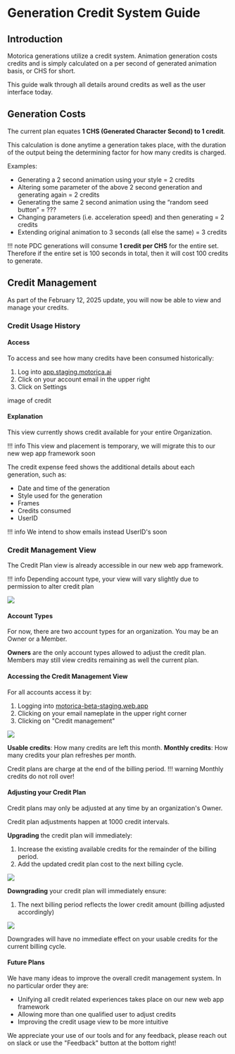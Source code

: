 # Generation Credit System Guide

## Introduction
Motorica generations utilize a credit system. Animation generation costs credits and is simply calculated on a per second of generated animation basis, or CHS for short.

This guide walk through all details around credits as well as the user interface today.

## Generation Costs
The current plan equates **1 CHS (Generated Character Second) to 1 credit**.

This calculation is done anytime a generation takes place, with the duration of the output being the determining factor for how many credits is charged.

Examples:

- Generating a 2 second animation using your style = 2 credits
- Altering some parameter of the above 2 second generation and generating again = 2 credits
- Generating the same 2 second animation using the “random seed button” = ???
- Changing parameters (i.e. acceleration speed) and then generating = 2 credits
- Extending original animation to 3 seconds (all else the same) = 3 credits    

!!! note
    PDC generations will consume **1 credit per CHS** for the entire set. Therefore if the entire set is 100 seconds in total, then it will cost 100 credits to generate.

## Credit Management
As part of the February 12, 2025 update, you will now be able to view and manage your credits.
### Credit Usage History
#### Access
To access and see how many credits have been consumed historically:

1. Log into [app.staging.motorica.ai](https://app.staging.motorica.ai/)
2. Click on your account email in the upper right
3. Click on Settings

image of credit

#### Explanation
This view currently shows credit available for your entire Organization.

!!! info
    This view and placement is temporary, we will migrate this to our new wep app framework soon

The credit expense feed shows the additional details about each generation, such as:

* Date and time of the generation
* Style used for the generation
* Frames
* Credits consumed
* UserID

!!! info
    We intend to show emails instead UserID's soon

### Credit Management View
The Credit Plan view is already accessible in our new web app framework.

!!! info
    Depending account type, your view will vary slightly due to permission to alter credit plan

![](../assets/images/cred_mgmt/creds_view.png)

#### Account Types
For now, there are two account types for an organization. You may be an Owner or a Member.

**Owners** are the only account types allowed to adjust the credit plan. Members may still view credits remaining as well the current plan.

#### Accessing the Credit Management View
For all accounts access it by:

1. Logging into [motorica-beta-staging.web.app](https://motorica-beta-staging.web.app/)
2. Clicking on your email nameplate in the upper right corner
3. Clicking on "Credit management"

![](../assets/images/cred_mgmt/enter_cred_mgmt.png)

**Usable credits**: How many credits are left this month.
**Monthly credits**: How many credits your plan refreshes per month.

Credit plans are charge at the end of the billing period.
!!! warning
    Monthly credits do not roll over!

#### Adjusting your Credit Plan
Credit plans may only be adjusted at any time by an organization's Owner.

Credit plan adjustments happen at 1000 credit intervals.

**Upgrading** the credit plan will immediately:

1. Increase the existing available credits for the remainder of the billing period.
2. Add the updated credit plan cost to the next billing cycle.

![](../assets/images/cred_mgmt/upgrade_creds.png)

**Downgrading** your credit plan will immediately ensure:

1. The next billing period reflects the lower credit amount (billing adjusted accordingly)

![](../assets/images/cred_mgmt/downgrade_creds.png)

Downgrades will have no immediate effect on your usable credits for the current billing cycle.

#### Future Plans
We have many ideas to improve the overall credit management system. In no particular order they are:

* Unifying all credit related experiences takes place on our new web app framework
* Allowing more than one qualified user to adjust credits
* Improving the credit usage view to be more intuitive

We appreciate your use of our tools and for any feedback, please reach out on slack or use the "Feedback" button at the bottom right!
